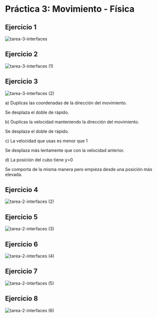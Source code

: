 # Práctica 3: Movimiento - Física

## Ejercicio 1

![tarea-3-interfaces](https://github.com/Francisco-Marques-Armas/tarea-3-interfaces/assets/72305337/4bbc675a-be0d-48fb-9246-ac7078d92178)


## Ejercicio 2

![tarea-3-interfaces (1)](https://github.com/Francisco-Marques-Armas/tarea-3-interfaces/assets/72305337/c1d533a7-cb1d-4817-8736-7552dc3c3793)

## Ejercicio 3

![tarea-3-interfaces (2)](https://github.com/Francisco-Marques-Armas/tarea-3-interfaces/assets/72305337/00d6c004-9ed4-4580-9b1d-a69240e1e539)

a) Duplicas las coordenadas de la dirección del movimiento.

Se desplaza el doble de rápido.

b) Duplicas la velocidad manteniendo la dirección del movimiento.

Se desplaza el doble de rápido.

c) La velocidad que usas es menor que 1

Se desplaza más lentamente que con la velocidad anterior.

d) La posición del cubo tiene y>0

Se comporta de la misma manera pero empieza desde una posición más elevada.

## Ejercicio 4

![tarea-2-interfaces (2)](https://github.com/Francisco-Marques-Armas/tarea-2-interfaces/assets/72305337/1154108e-4da3-4014-84ad-1891a2eeb18f)


## Ejercicio 5

![tarea-2-interfaces (3)](https://github.com/Francisco-Marques-Armas/tarea-2-interfaces/assets/72305337/35a8641e-5157-4a09-be5d-e64aa8ca5fe1)

## Ejercicio 6

![tarea-2-interfaces (4)](https://github.com/Francisco-Marques-Armas/tarea-2-interfaces/assets/72305337/7dff6828-cadb-4957-9dd4-151a46340f00)

## Ejercicio 7 

![tarea-2-interfaces (5)](https://github.com/Francisco-Marques-Armas/tarea-2-interfaces/assets/72305337/9661ee7d-5bc0-43a0-b696-8e303069ecf3)

## Ejercicio 8

![tarea-2-interfaces (6)](https://github.com/Francisco-Marques-Armas/tarea-2-interfaces/assets/72305337/eb4ac21e-985f-421f-a95f-9e6d7a919813)
